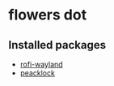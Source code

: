 # flowers dot


## Installed packages
- [rofi-wayland](https://github.com/lbonn/rofi)
- [peacklock](https://github.com/octobanana/peaclock)
